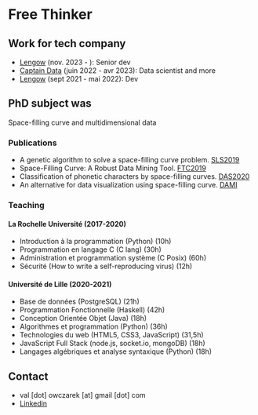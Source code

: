# Free Thinker

## Work for tech company
- [Lengow](http://www.lengow.com) (nov. 2023 - ): Senior dev
- [Captain Data](https://www.captaindata.co) (juin 2022 - avr 2023): Data scientist and more
- [Lengow](http://www.lengow.com) (sept 2021 - mai 2022): Dev

## PhD subject was
Space-filling curve and multidimensional data

### Publications
- A genetic algorithm to solve a space-filling curve problem. [SLS2019](https://hal.archives-ouvertes.fr/hal-02297854/)
- Space-Filling Curve: A Robust Data Mining Tool. [FTC2019](https://hal.archives-ouvertes.fr/hal-02319253)
- Classification of phonetic characters by space-filling curves. [DAS2020](https://hal.archives-ouvertes.fr/hal-02923691)
- An alternative for data visualization using space-filling curve. [DAMI](https://link.springer.com/article/10.1007/s10618-023-00943-7)

### Teaching
#### La Rochelle Université (2017-2020)
- Introduction à la programmation (Python) (10h) 
- Programmation en langage C (C lang) (30h)
- Administration et programmation système (C Posix) (60h)
- Sécurité (How to write a self-reproducing virus) (12h)

#### Université de Lille (2020-2021)
- Base de données (PostgreSQL) (21h)
- Programmation Fonctionnelle (Haskell) (42h)
- Conception Orientée Objet (Java) (18h)
- Algorithmes et programmation (Python) (36h)
- Technologies du web (HTML5, CSS3, JavaScript) (31,5h)
- JavaScript Full Stack (node.js, socket.io, mongoDB) (18h)
- Langages algébriques et analyse syntaxique (Python) (18h)

## Contact
  - val [dot] owczarek [at] gmail [dot] com
  - [Linkedin](https://www.linkedin.com/in/valentin-owczarek/)
